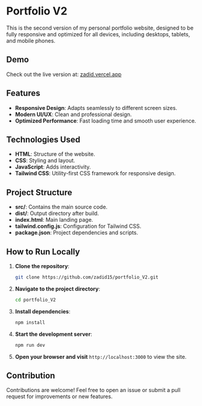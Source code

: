 # Portfolio V2

This is the second version of my personal portfolio website, designed to be fully responsive and optimized for all devices, including desktops, tablets, and mobile phones.

## Demo

Check out the live version at: [zadid.vercel.app](https://zadid.vercel.app/)

## Features

- **Responsive Design**: Adapts seamlessly to different screen sizes.
- **Modern UI/UX**: Clean and professional design.
- **Optimized Performance**: Fast loading time and smooth user experience.

## Technologies Used

- **HTML**: Structure of the website.
- **CSS**: Styling and layout.
- **JavaScript**: Adds interactivity.
- **Tailwind CSS**: Utility-first CSS framework for responsive design.

## Project Structure

- **src/**: Contains the main source code.
- **dist/**: Output directory after build.
- **index.html**: Main landing page.
- **tailwind.config.js**: Configuration for Tailwind CSS.
- **package.json**: Project dependencies and scripts.

## How to Run Locally

1. **Clone the repository**:

   ```bash
   git clone https://github.com/zadid15/portfolio_V2.git
   ```

2. **Navigate to the project directory**:

   ```bash
   cd portfolio_V2
   ```

3. **Install dependencies**:

   ```bash
   npm install
   ```

4. **Start the development server**:

   ```bash
   npm run dev
   ```

5. **Open your browser and visit** `http://localhost:3000` to view the site.

## Contribution

Contributions are welcome! Feel free to open an issue or submit a pull request for improvements or new features.